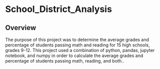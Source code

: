 # School_District_Analysis
## Overview
The purpose of this project was to determine the average grades and percentage of students passing math and reading for 15 high schools, grades 9-12. This project used a combination of python, pandas, jupyter notebook, and numpy in order to calculate the average grades and percentage of students passing math, reading, and both..
